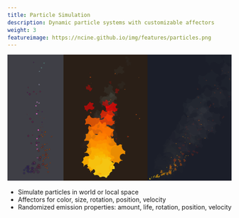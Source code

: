 ```yaml
---
title: Particle Simulation
description: Dynamic particle systems with customizable affectors
weight: 3
featureimage: https://ncine.github.io/img/features/particles.png
---
```


![Particle Simulation](/img/features/particles.png)

- Simulate particles in world or local space
- Affectors for color, size, rotation, position, velocity
- Randomized emission properties: amount, life, rotation, position, velocity
